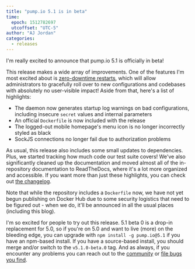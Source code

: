 ```yaml
---
title: "pump.io 5.1 is in beta"
time:
  epoch: 1512782697
  utcoffset: "UTC-5"
author: "AJ Jordan"
categories:
  - releases
---
```


I'm really excited to announce that pump.io 5.1 is officially in beta!

This release makes a wide array of improvements. One of the features I'm most excited about is [zero-downtime restarts][], which will allow administrators to gracefully roll over to new configurations and codebases with absolutely no user-visible impact! Aside from that, here's a list of highlights:

* The daemon now generates startup log warnings on bad configurations, including insecure `secret` values and internal parameters
* An official `Dockerfile` is now included with the release
* The logged-out mobile homepage's menu icon is no longer incorrectly styled as black
* SockJS connections no longer fail due to authorization problems

As usual, this release also includes some small updates to dependencies. Plus, we started tracking how much code our test suite covers! We've also significantly cleaned up the documentation and moved almost all of the in-repository documentation to ReadTheDocs, where it's a lot more organized and accessible. If you want more than just these highlights, you can check out [the changelog].

Note that while the repository includes a `Dockerfile` now, we have not yet begun publishing on Docker Hub due to some security logistics that need to be figured out - when we do, it'll be announced in all the usual places (including this blog).

I'm so excited for people to try out this release. 5.1 beta 0 is a drop-in replacement for 5.0, so if you're on 5.0 and want to live (more) on the bleeding edge, you can upgrade with `npm install -g pump.io@5.1` if you have an npm-based install. If you have a source-based install, you should merge and/or switch to the `v5.1.0-beta.0` tag. And as always, if you encounter any problems you can reach out to the [community][] or [file bugs you find][].

 [the changelog]: https://github.com/pump-io/pump.io/blob/master/CHANGELOG.md#510-beta-0---2017-12-08
 [community]: https://github.com/pump-io/pump.io/wiki/Community
 [file bugs you find]: https://github.com/pump-io/pump.io/issues
 [zero-downtime restarts]: /blog/2017/08/zero-downtime-restarts-have-landed
